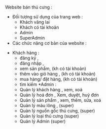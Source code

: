 Website bán thú cưng : 
- Đối tượng sử dụng của trang web : 
	+ Khách vãng lai 
	+ Khách có tài khoản 
	+ Admin 	
	+ SuperAdmin
- Các chức năng cơ bản của website : 
* Khách hàng : 
	- đăng ký , 
	- đăng nhập , 
	- xem sản phẩm, 			(kh có tài khoản) 
	- thêm vào giỏ hàng , 			(kh có tài khoản) 
	- mua hàng/ đặt hàng, 			(kh có tài khoản) 
	- tìm kiếm 
*Admin :
 	- Quản lý khách hàng , 			xem, xoá 
	- Quản lý hoá đơn , 			Xem, duyệt, huỷ đơn 
	- Quản lý sản phẩm , 			xem, thêm, sửa, xoá 
	- Quản lý màu lông ,			(super)
	- Quản lý nguồn gốc thú cưng, 		(super)
	- Quản lý loại thú cưng 		(super)
	- Quản lý Admin 			(super)
